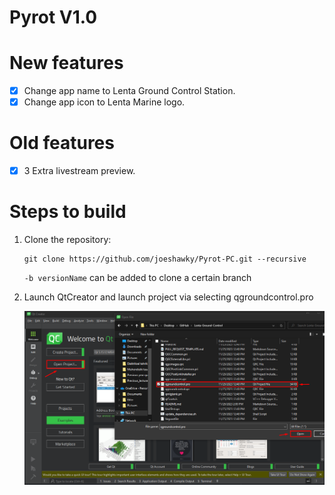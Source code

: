 # **Pyrot V1.0**

# New features
- [x] Change app name to Lenta Ground Control Station.
- [x] Change app icon to Lenta Marine logo.  

# Old features
- [x] 3 Extra livestream preview.

# Steps to build
1. Clone the repository:
   ```
   git clone https://github.com/joeshawky/Pyrot-PC.git --recursive
   ```
   `-b versionName` can be added to clone a certain branch


2. Launch QtCreator and launch project via selecting qgroundcontrol.pro

    <img src="./doc/qtCreatorTutorial.png">

